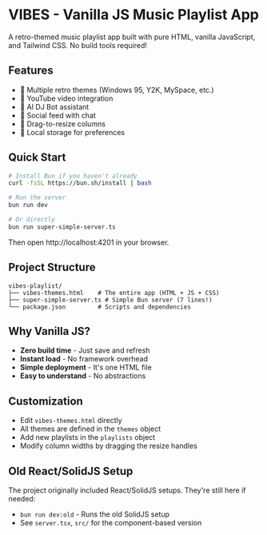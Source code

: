 # VIBES - Vanilla JS Music Playlist App

A retro-themed music playlist app built with pure HTML, vanilla JavaScript, and Tailwind CSS. No build tools required!

## Features
- 🎨 Multiple retro themes (Windows 95, Y2K, MySpace, etc.)
- 🎵 YouTube video integration
- 🤖 AI DJ Bot assistant
- 💬 Social feed with chat
- 📱 Drag-to-resize columns
- 💾 Local storage for preferences

## Quick Start

```bash
# Install Bun if you haven't already
curl -fsSL https://bun.sh/install | bash

# Run the server
bun run dev

# Or directly
bun run super-simple-server.ts
```

Then open http://localhost:4201 in your browser.

## Project Structure
```
vibes-playlist/
├── vibes-themes.html    # The entire app (HTML + JS + CSS)
├── super-simple-server.ts # Simple Bun server (7 lines!)
└── package.json         # Scripts and dependencies
```

## Why Vanilla JS?
- **Zero build time** - Just save and refresh
- **Instant load** - No framework overhead
- **Simple deployment** - It's one HTML file
- **Easy to understand** - No abstractions

## Customization
- Edit `vibes-themes.html` directly
- All themes are defined in the `themes` object
- Add new playlists in the `playlists` object
- Modify column widths by dragging the resize handles

## Old React/SolidJS Setup
The project originally included React/SolidJS setups. They're still here if needed:
- `bun run dev:old` - Runs the old SolidJS setup
- See `server.tsx`, `src/` for the component-based version